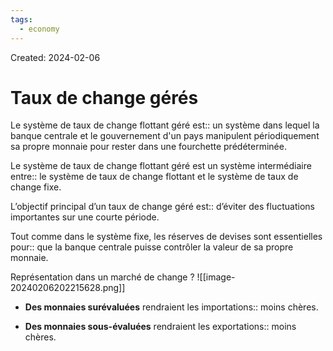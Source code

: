 ```yaml
---
tags:
  - economy
---
```

Created: 2024-02-06

# Taux de change gérés

Le système de taux de change flottant géré est:: un système dans lequel la banque centrale et le gouvernement d'un pays manipulent périodiquement sa propre monnaie pour rester dans une fourchette prédéterminée.
<!--SR:!2024-03-01,6,170-->

Le système de taux de change flottant géré est un système intermédiaire entre:: le système de taux de change flottant et le système de taux de change fixe.
<!--SR:!2024-03-05,11,210-->

L’objectif principal d’un taux de change géré est:: d’éviter des fluctuations importantes sur une courte période.
<!--SR:!2024-02-28,11,230-->

Tout comme dans le système fixe, les réserves de devises sont essentielles pour:: que la banque centrale puisse contrôler la valeur de sa propre monnaie.
<!--SR:!2024-03-07,9,210-->


Représentation dans un marché de change
?
![[image-20240206202215628.png]]
<!--SR:!2024-03-17,20,230-->

- **Des monnaies surévaluées** rendraient les importations:: moins chères.
<!--SR:!2024-03-14,22,250-->
- **Des monnaies sous-évaluées** rendraient les exportations:: moins chères.
<!--SR:!2024-03-06,16,250-->